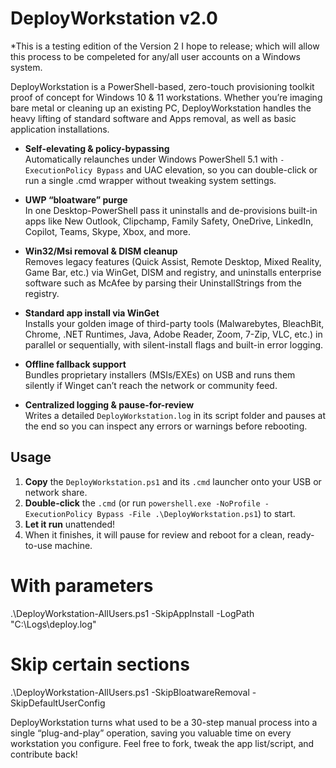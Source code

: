 # DeployWorkstation v2.0

*This is a testing edition of the Version 2 I hope to release; which will allow this process to be compeleted for any/all user accounts on a Windows system.

DeployWorkstation is a PowerShell-based, zero-touch provisioning toolkit proof of concept for Windows 10 & 11 workstations. 
Whether you’re imaging bare metal or cleaning up an existing PC, DeployWorkstation handles the heavy lifting of standard software and Apps removal, as well as basic application installations.

- **Self-elevating & policy-bypassing**  
  Automatically relaunches under Windows PowerShell 5.1 with `-ExecutionPolicy Bypass` and UAC elevation, so you can double-click or run a single .cmd wrapper without tweaking system settings.

- **UWP “bloatware” purge**  
  In one Desktop-PowerShell pass it uninstalls and de-provisions built-in apps like New Outlook, Clipchamp, Family Safety, OneDrive, LinkedIn, Copilot, Teams, Skype, Xbox, and more.

- **Win32/Msi removal & DISM cleanup**  
  Removes legacy features (Quick Assist, Remote Desktop, Mixed Reality, Game Bar, etc.) via WinGet, DISM and registry, and uninstalls enterprise software such as McAfee by parsing their UninstallStrings from the registry.

- **Standard app install via WinGet**  
  Installs your golden image of third-party tools (Malwarebytes, BleachBit, Chrome, .NET Runtimes, Java, Adobe Reader, Zoom, 7-Zip, VLC, etc.) in parallel or sequentially, with silent-install flags and built-in error logging.

- **Offline fallback support**  
  Bundles proprietary installers (MSIs/EXEs) on USB and runs them silently if Winget can’t reach the network or community feed.

- **Centralized logging & pause-for-review**  
  Writes a detailed `DeployWorkstation.log` in its script folder and pauses at the end so you can inspect any errors or warnings before rebooting.

## Usage

1. **Copy** the `DeployWorkstation.ps1` and its `.cmd` launcher onto your USB or network share.  
2. **Double-click** the `.cmd` (or run `powershell.exe -NoProfile -ExecutionPolicy Bypass -File .\DeployWorkstation.ps1`) to start.  
3. **Let it run** unattended!
4. When it finishes, it will pause for review and reboot for a clean, ready-to-use machine.

# With parameters
.\DeployWorkstation-AllUsers.ps1 -SkipAppInstall -LogPath "C:\Logs\deploy.log"

# Skip certain sections
.\DeployWorkstation-AllUsers.ps1 -SkipBloatwareRemoval -SkipDefaultUserConfig

DeployWorkstation turns what used to be a 30-step manual process into a single “plug-and-play” operation, saving you valuable time on every workstation you configure. Feel free to fork, tweak the app list/script, and contribute back!  
